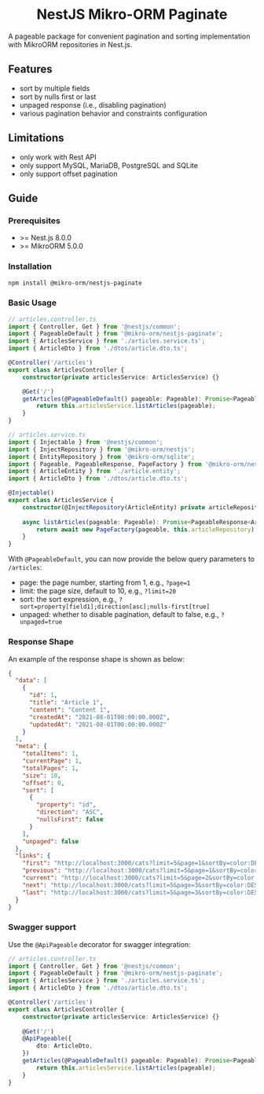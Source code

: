 <div align="center">
  <h1> NestJS Mikro-ORM Paginate </h1>
</div>

A pageable package for convenient pagination and sorting implementation with MikroORM repositories in Nest.js.

## Features

- sort by multiple fields
- sort by nulls first or last
- unpaged response (i.e., disabling pagination)
- various pagination behavior and constraints configuration

## Limitations

- only work with Rest API
- only support MySQL, MariaDB, PostgreSQL and SQLite
- only support offset pagination

## Guide

### Prerequisites

- \>= Nest.js 8.0.0
- \>= MikroORM 5.0.0

### Installation

```bash
npm install @mikro-orm/nestjs-paginate
```

### Basic Usage

```typescript
// articles.controller.ts
import { Controller, Get } from '@nestjs/common';
import { PageableDefault } from '@mikro-orm/nestjs-paginate';
import { ArticlesService } from './articles.service.ts';
import { ArticleDto } from './dtos/article.dto.ts';

@Controller('/articles')
export class ArticlesController {
    constructor(private articlesService: ArticlesService) {}

    @Get('/')
    getArticles(@PageableDefault() pageable: Pageable): Promise<PageableResponse<ArticlesDto>> {
        return this.articlesService.listArticles(pageable);
    }
}
```

```typescript
// articles.service.ts
import { Injectable } from '@nestjs/common';
import { InjectRepository } from '@mikro-orm/nestjs';
import { EntityRepository } from '@mikro-orm/sqlite';
import { Pageable, PageableResponse, PageFactory } from '@mikro-orm/nestjs-paginate';
import { ArticleEntity } from './article.entity';
import { ArticleDto } from './dtos/article.dto.ts';

@Injectable()
export class ArticlesService {
    constructor(@InjectRepository(ArticleEntity) private articleRepository: EntityRepository<ArticleEntity>) {}
    
    async listArticles(pageable: Pageable): Promise<PageableResponse<ArticleDto>> {
        return await new PageFactory(pageable, this.articleRepository).create();
    }
}
```

With `@PageableDefault`, you can now provide the below query parameters to `/articles`:

- page: the page number, starting from 1, e.g., `?page=1`
- limit: the page size, default to 10, e.g., `?limit=20`
- sort: the sort expression, e.g., `?sort=property[field1];direction[asc];nulls-first[true]`
- unpaged: whether to disable pagination, default to false, e.g., `?unpaged=true`

### Response Shape

An example of the response shape is shown as below:

```json
{
  "data": [
    {
      "id": 1,
      "title": "Article 1",
      "content": "Content 1",
      "createdAt": "2021-08-01T00:00:00.000Z",
      "updatedAt": "2021-08-01T00:00:00.000Z"
    }
  ],
  "meta": {
    "totalItems": 1,
    "currentPage": 1,
    "totalPages": 1,
    "size": 10,
    "offset": 0,
    "sort": [
      {
        "property": "id",
        "direction": "ASC",
        "nullsFirst": false
      }
    ],
    "unpaged": false
  },
  "links": {
    "first": "http://localhost:3000/cats?limit=5&page=1&sortBy=color:DESC&search=i&filter.age=$gte:3",
    "previous": "http://localhost:3000/cats?limit=5&page=1&sortBy=color:DESC&search=i&filter.age=$gte:3",
    "current": "http://localhost:3000/cats?limit=5&page=2&sortBy=color:DESC&search=i&filter.age=$gte:3",
    "next": "http://localhost:3000/cats?limit=5&page=3&sortBy=color:DESC&search=i&filter.age=$gte:3",
    "last": "http://localhost:3000/cats?limit=5&page=3&sortBy=color:DESC&search=i&filter.age=$gte:3"
  }
}
```

### Swagger support

Use the `@ApiPageable` decorator for swagger integration:

```typescript
// articles.controller.ts
import { Controller, Get } from '@nestjs/common';
import { PageableDefault } from '@mikro-orm/nestjs-paginate';
import { ArticlesService } from './articles.service.ts';
import { ArticleDto } from './dtos/article.dto.ts';

@Controller('/articles')
export class ArticlesController {
    constructor(private articlesService: ArticlesService) {}
    
    @Get('/') 
    @ApiPageable({
        dto: ArticleDto,
    }) 
    getArticles(@PageableDefault() pageable: Pageable): Promise<PageableResponse<ArticlesDto>> {
        return this.articlesService.listArticles(pageable);
    }
}
```
